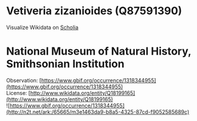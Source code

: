 
Vetiveria zizanioides (Q87591390)
=================================
  
Visualize Wikidata on [Scholia](https://scholia.toolforge.org/taxon/Q87591390)
# National Museum of Natural History, Smithsonian Institution
  
Observation: [https://www.gbif.org/occurrence/1318344955](https://www.gbif.org/occurrence/1318344955)  
License: [http://www.wikidata.org/entity/Q18199165](http://www.wikidata.org/entity/Q18199165)  
![https://www.gbif.org/occurrence/1318344955](http://n2t.net/ark:/65665/m3e1463da9-b8a5-4325-87cd-f9052585689c)